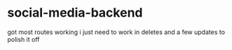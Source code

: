 # social-media-backend
got most routes working i just need to work in deletes and a few updates to polish it off
